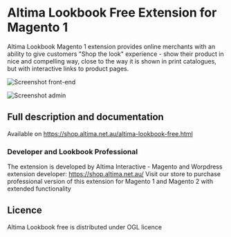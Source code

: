# Altima Lookbook Free Extension for Magento 1
Altima Lookbook Magento 1 extension provides online merchants with an ability to give customers "Shop the look" experience - show their product in nice and compelling way, close to the way it is shown in print catalogues, but with interactive links to product pages. 

![Screenshot front-end](https://cdn.shop.altima.net.au/pub/media/catalog/product/cache/a1f3e42a80b44d49b4100b873a41d9e1/s/l/slider-front_1.png)

![Screenshot admin](https://cdn.shop.altima.net.au/pub/media/catalog/product/cache/60deb3b1e5dc3d35038e7406c73566b8/h/o/hotspot-added_1.png)


## Full description and documentation 

Available on https://shop.altima.net.au/altima-lookbook-free.html

### Developer and Lookbook Professional

The extension is developed by Altima Interactive - Magento and Worpdress extension developer: https://shop.altima.net.au/
Visit our store to purchase professional version of this extension for Magento 1 and Magento 2 with extended functionality

## Licence

Altima Lookbook free is distributed under OGL licence
